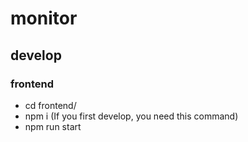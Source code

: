 # monitor

## develop

### frontend

- cd frontend/
- npm i (If you first develop, you need this command)
- npm run start
